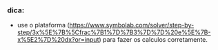 ### dica:

- use o plataforma (https://www.symbolab.com/solver/step-by-step/3x%5E%7B%5Cfrac%7B1%7D%7B3%7D%7D%20e%5E%7B-x%5E2%7D%20dx?or=input) para fazer os calculos corretamente.